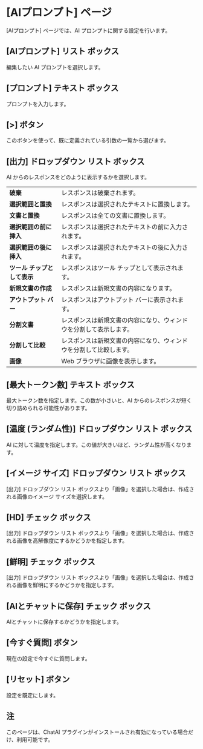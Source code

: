 # \[AIプロンプト\] ページ

\[AIプロンプト\] ページでは、AI プロンプトに関する設定を行います。

## \[AIプロンプト\] リスト ボックス

編集したい AI プロンプトを選択します。

## \[プロンプト\] テキスト ボックス

プロンプトを入力します。

## \[>\] ボタン

このボタンを使って、既に定義されている引数の一覧から選びます。

## \[出力\] ドロップダウン リスト ボックス

AI からのレスポンスをどのように表示するかを選択します。

|     |     |
| --- | --- |
| **破棄** | レスポンスは破棄されます。 |
| **選択範囲と置換** | レスポンスは選択されたテキストに置換します。 |
| **文書と置換** | レスポンスは全ての文書に置換します。 |
| **選択範囲の前に挿入** | レスポンスは選択されたテキストの前に入力されます。 |
| **選択範囲の後に挿入** | レスポンスは選択されたテキストの後に入力されます。 |
| **ツール チップとして表示** | レスポンスはツール チップとして表示されます。 |
| **新規文書の作成** | レスポンスは新規文書の内容になります。 |
| **アウトプット バー** | レスポンスはアウトプット バーに表示されます。 |
| **分割文書** | レスポンスは新規文書の内容になり、ウィンドウを分割して表示します。 |
| **分割して比較** | レスポンスは新規文書の内容になり、ウィンドウを分割して比較します。 |
| **画像** | Web ブラウザに画像を表示します。 |

## \[最大トークン数\] テキスト ボックス

最大トークン数を指定します。この数が小さいと、AI からのレスポンスが短く切り詰められる可能性があります。

## \[温度 (ランダム性)\] ドロップダウン リスト ボックス

AI に対して温度を指定します。この値が大きいほど、ランダム性が高くなります。

## \[イメージ サイズ\] ドロップダウン リスト ボックス

\[出力\] ドロップダウン リスト ボックスより「画像」を選択した場合は、作成される画像のイメージ サイズを選択します。

## \[HD\] チェック ボックス

\[出力\] ドロップダウン リスト ボックスより「画像」を選択した場合は、作成される画像を高解像度にするかどうかを指定します。

## \[鮮明\] チェック ボックス

\[出力\] ドロップダウン リスト ボックスより「画像」を選択した場合は、作成される画像を鮮明にするかどうかを指定します。

## \[AIとチャットに保存\] チェック ボックス

AIとチャットに保存するかどうかを指定します。

## \[今すぐ質問\] ボタン

現在の設定で今すぐに質問します。

## \[リセット\] ボタン

設定を既定にします。

## 注

このページは、ChatAI プラグインがインストールされ有効になっている場合だけ、利用可能です。
